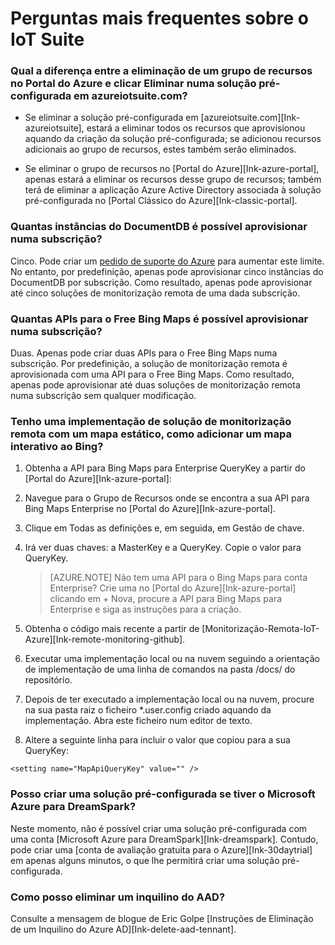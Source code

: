 <properties
  pageTitle="Perguntas mais frequentes sobre o Azure IoT Suite | Microsoft Azure"
  description="Perguntas mais frequentes sobre o IoT Suite"
  services=""
  suite="iot-suite"
  documentationCenter=""
  authors="aguilaaj"
  manager="timlt"
  editor=""/>

<tags
  ms.service="iot-suite"
  ms.devlang="na"
  ms.topic="get-started-article"
  ms.tgt_pltfrm="na"
  ms.workload="na"
  ms.date="05/09/2016"
  ms.author="araguila"/>
   
# Perguntas mais frequentes sobre o IoT Suite

### Qual a diferença entre a eliminação de um grupo de recursos no Portal do Azure e clicar Eliminar numa solução pré-configurada em azureiotsuite.com?

- Se eliminar a solução pré-configurada em [azureiotsuite.com][Ink-azureiotsuite], estará a eliminar todos os recursos que aprovisionou aquando da criação da solução pré-configurada; se adicionou recursos adicionais ao grupo de recursos, estes também serão eliminados. 

- Se eliminar o grupo de recursos no [Portal do Azure][Ink-azure-portal], apenas estará a eliminar os recursos desse grupo de recursos; também terá de eliminar a aplicação Azure Active Directory associada à solução pré-configurada no [Portal Clássico do Azure][Ink-classic-portal].

### Quantas instâncias do DocumentDB é possível aprovisionar numa subscrição?

Cinco. Pode criar um [pedido de suporte do Azure][link-azuresupportticket] para aumentar este limite. No entanto, por predefinição, apenas pode aprovisionar cinco instâncias do DocumentDB por subscrição. Como resultado, apenas pode aprovisionar até cinco soluções de monitorização remota de uma dada subscrição.

### Quantas APIs para o Free Bing Maps é possível aprovisionar numa subscrição?

Duas. Apenas pode criar duas APIs para o Free Bing Maps numa subscrição. Por predefinição, a solução de monitorização remota é aprovisionada com uma API para o Free Bing Maps. Como resultado, apenas pode aprovisionar até duas soluções de monitorização remota numa subscrição sem qualquer modificação.

### Tenho uma implementação de solução de monitorização remota com um mapa estático, como adicionar um mapa interativo ao Bing? 
1. Obtenha a API para Bing Maps para Enterprise QueryKey a partir do [Portal do Azure][Ink-azure-portal]: 
 1. Navegue para o Grupo de Recursos onde se encontra a sua API para Bing Maps Enterprise no [Portal do Azure][Ink-azure-portal].
 2. Clique em Todas as definições e, em seguida, em Gestão de chave. 
 3. Irá ver duas chaves: a MasterKey e a QueryKey. Copie o valor para QueryKey.

     > [AZURE.NOTE] Não tem uma API para o Bing Maps para conta Enterprise? Crie uma no [Portal do Azure][Ink-azure-portal] clicando em + Nova, procure a API para Bing Maps para Enterprise e siga as instruções para a criação.

2. Obtenha o código mais recente a partir de [Monitorização-Remota-IoT-Azure][Ink-remote-monitoring-github].

3. Executar uma implementação local ou na nuvem seguindo a orientação de implementação de uma linha de comandos na pasta /docs/ do repositório. 

4. Depois de ter executado a implementação local ou na nuvem, procure na sua pasta raiz o ficheiro *.user.config criado aquando da implementação. Abra este ficheiro num editor de texto. 

5. Altere a seguinte linha para incluir o valor que copiou para a sua QueryKey: 
   
  `<setting name="MapApiQueryKey" value="" />`

### Posso criar uma solução pré-configurada se tiver o Microsoft Azure para DreamSpark?
Neste momento, não é possível criar uma solução pré-configurada com uma conta [Microsoft Azure para DreamSpark][Ink-dreamspark]. Contudo, pode criar uma [conta de avaliação gratuita para o Azure][Ink-30daytrial] em apenas alguns minutos, o que lhe permitirá criar uma solução pré-configurada.

### Como posso eliminar um inquilino do AAD?

Consulte a mensagem de blogue de Eric Golpe [Instruções de Eliminação de um Inquilino do Azure AD][Ink-delete-aad-tennant].

[link-azuresupportticket]: https://portal.azure.com/#blade/Microsoft_Azure_Support/HelpAndSupportBlade 
[lnk-azure-portal]: https://portal.azure.com
[lnk-azureiotsuite]: https://www.azureiotsuite.com/
[lnk-classic-portal]: https://manage.windowsazure.com
[lnk-remote-monitoring-github]: https://github.com/Azure/azure-iot-remote-monitoring 
[lnk-dreamspark]: https://www.dreamspark.com/Product/Product.aspx?productid=99 
[lnk-30daytrial]: https://azure.microsoft.com/free/
[lnk-delete-aad-tennant]: http://blogs.msdn.com/b/ericgolpe/archive/2015/04/30/walkthrough-of-deleting-an-azure-ad-tenant.aspx



<!--HONumber=Jun16_HO2-->



